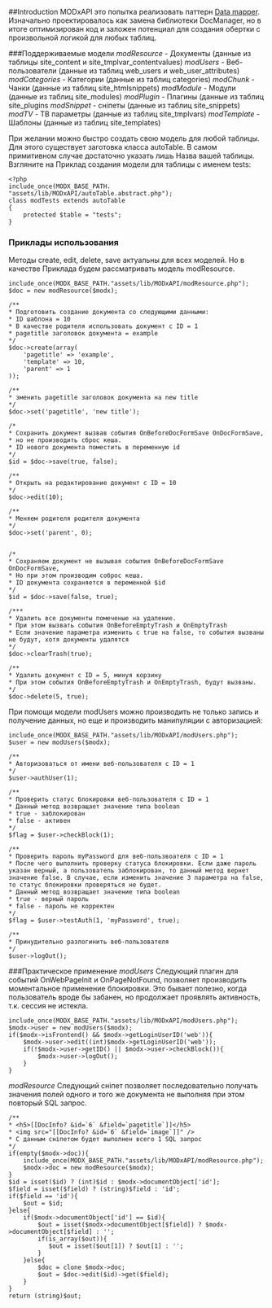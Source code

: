 ##Introduction
MODxAPI это попытка реализовать паттерн [Data mapper](https://en.wikipedia.org/wiki/Data_mapper_pattern).
Изначально проектировалось как замена библиотеки DocManager, но в итоге оптимизирован код и заложен потенциал для создания обертки с произвольной логикой для любых таблиц.

###Поддерживаемые модели
*modResource* - Документы (данные из таблицы site_content и site_tmplvar_contentvalues)
*modUsers* - Веб-пользователи (данные из таблиц web_users и web_user_attributes)
*modCategories* - Категории (данные из таблиц categories)
*modChunk* - Чанки (данные из таблиц site_htmlsnippets)
*modModule* - Модули (данные из таблиц site_modules)
*modPlugin* - Плагины (данные из таблиц site_plugins
*modSnippet* - сніпеты (данные из таблиц site_snippets)
*modTV* - ТВ параметры (данные из таблиц site_tmplvars)
*modTemplate* - Шаблоны (данные из таблиц site_templates)

При желании можно быстро создать свою модель для любой таблицы. Для этого существует заготовка класса autoTable. В самом примитивном случае достаточно указать лишь Назва вашей таблицы. Взгляните на Приклад создания модели для таблицы с именем tests:
```
<?php
include_once(MODX_BASE_PATH. "assets/lib/MODxAPI/autoTable.abstract.php");
class modTests extends autoTable
{
    protected $table = "tests";
}
```

### Приклады использования
Методы create, edit, delete, save актуальны для всех моделей. Но в качестве Приклада будем рассматривать модель modResource.

```
include_once(MODX_BASE_PATH."assets/lib/MODxAPI/modResource.php");
$doc = new modResource($modx);

/** 
* Подготовить создание документа со следующими данными:
* ID шаблона = 10
* В качестве родителя использовать документ с ID = 1
* pagetitle заголовок документа = example
*/
$doc->create(array(
	'pagetitle' => 'example',
	'template' => 10,
	'parent' => 1
));

/** 
* зменить pagetitle заголовок документа на new title 
*/
$doc->set('pagetitle', 'new title');

/*
* Сохранить документ вызвав события OnBeforeDocFormSave OnDocFormSave,
* но не производить сброс кеша. 
* ID нового документа поместить в переменную id
*/
$id = $doc->save(true, false);

/** 
* Открыть на редактирование документ с ID = 10 
*/ 
$doc->edit(10);

/** 
* Меняем родителя родителя документа
*/
$doc->set('parent', 0);


/*
* Сохраняем документ не вызывая события OnBeforeDocFormSave OnDocFormSave,
* Но при этом производим соброс кеша.
* ID документа сохраняется в переменной $id
*/
$id = $doc->save(false, true);

/***
* Удалить все документы помеченые на удаление.
* При этом вызвать события OnBeforeEmptyTrash и OnEmptyTrash
* Если значение параметра изменить с true на false, то события вызваны не будут, хотя документы удалятся
*/
$doc->clearTrash(true);

/** 
* Удалить документ с ID = 5, минуя корзину
* При этом события OnBeforeEmptyTrash и OnEmptyTrash, будут вызваны.
*/
$doc->delete(5, true);
```

При помощи модели modUsers можно производить не только запись и получение данных, но еще и производить манипуляции с авторизацией:
```
include_once(MODX_BASE_PATH."assets/lib/MODxAPI/modUsers.php");
$user = new modUsers($modx);

/**
* Авторизоваться от имени веб-пользователя с ID = 1
*/
$user->authUser(1);

/**
* Проверить статус блокировки веб-пользователя с ID = 1 
* Данный метод возвращает значение типа boolean
* true - заблокирован
* false - активен
*/
$flag = $user->checkBlock(1);

/**
* Проверить пароль myPassword для веб-пользвоателя с ID = 1 
* После чего выполнить проверку статуса блокировки. Если даже пароль указан верный, а пользователь заблокирован, то данный метод вернет значение false. В случае, если изменить значение 3 параметра на false, то статус блокировки проверяться не будет.
* Данный метод возвращает значение типа boolean
* true - верный пароль
* false - пароль не корректен
*/
$flag = $user->testAuth(1, 'myPassword', true);

/**
* Принудительно разлогинить веб-пользователя
*/
$user->logOut();
```


###Практическое применение
*modUsers*
Следующий плагин для событий OnWebPageInit и OnPageNotFound, позволяет производить моментальное применение блокировки. Это бывает полезно, когда пользователь вроде бы забанен, но продолжает проявлять активность, т.к. сессия не истекла.
```
include_once(MODX_BASE_PATH."assets/lib/MODxAPI/modUsers.php");
$modx->user = new modUsers($modx);
if($modx->isFrontend() && $modx->getLoginUserID('web')){
	$modx->user->edit((int)$modx->getLoginUserID('web'));
	if(!$modx->user->getID() || $modx->user->checkBlock()){
		$modx->user->logOut();
	}
}
```

*modResource*
Следующий сніпет позволяет последовательно получать значения полей одного и того же документа не выполняя при этом повторый SQL запрос.
```
/**
* <h5>[[DocInfo? &id=`6` &field=`pagetitle`]]</h5>
* <img src="[[DocInfo? &id=`6` &field=`image`]]" />
* С данным сніпетом будет выполнен всего 1 SQL запрос
*/
if(empty($modx->doc)){
	include_once(MODX_BASE_PATH."assets/lib/MODxAPI/modResource.php");
	$modx->doc = new modResource($modx);
}
$id = isset($id) ? (int)$id : $modx->documentObject['id'];
$field = isset($field) ? (string)$field : 'id';
if($field == 'id'){
    $out = $id;
}else{
    if($modx->documentObject['id'] == $id){
        $out = isset($modx->documentObject[$field]) ? $modx->documentObject[$field] : '';
        if(is_array($out)){
           $out = isset($out[1]) ? $out[1] : '';
        }
    }else{
		$doc = clone $modx->doc;
        $out = $doc->edit($id)->get($field);
    }
}
return (string)$out;
```